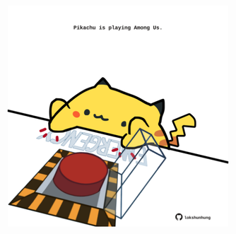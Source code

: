 <!-- built at 13/09/2023, 05:00:43 UTC -->
<p align="center">
  <img width="500" height="500" src="./ReadmeImage.svg">
</p>
